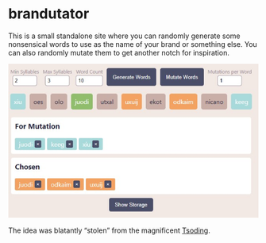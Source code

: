 # brandutator

This is a small standalone site where you can randomly generate some nonsensical words to use as the name of your brand or something else. You can also randomly mutate them to get another notch for inspiration.

![](https://raw.githubusercontent.com/dobrosketchkun/brandutator/main/brandutator_1.jpg)

The idea was blatantly “stolen” from the magnificent [Tsoding](https://www.youtube.com/watch?v=_rrL20htMAM).



